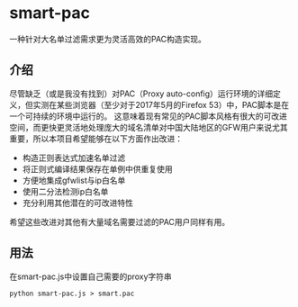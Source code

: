 # smart-pac
一种针对大名单过滤需求更为灵活高效的PAC构造实现。

## 介绍

尽管缺乏（或是我没有找到）对PAC（Proxy auto-config）运行环境的详细定义，但实测在某些浏览器（至少对于2017年5月的Firefox 53）中，PAC脚本是在一个可持续的环境中运行的。
这意味着现有常见的PAC脚本风格有很大的可改进空间，而更快更灵活地处理庞大的域名清单对中国大陆地区的GFW用户来说尤其重要，所以本项目希望能够在以下方面作出改进：

* 构造正则表达式加速名单过滤
* 将正则式编译结果保存在单例中供重复使用
* 方便地集成gfwlist与ip白名单
* 使用二分法检测ip白名单
* 充分利用其他潜在的可改进特性

希望这些改进对其他有大量域名需要过滤的PAC用户同样有用。

## 用法
在smart-pac.js中设置自己需要的proxy字符串
```
python smart-pac.js > smart.pac
```